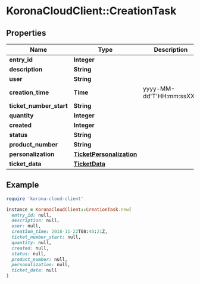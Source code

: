 # KoronaCloudClient::CreationTask

## Properties

| Name | Type | Description | Notes |
| ---- | ---- | ----------- | ----- |
| **entry_id** | **Integer** |  | [optional] |
| **description** | **String** |  | [optional] |
| **user** | **String** |  | [optional] |
| **creation_time** | **Time** | yyyy-MM-dd&#39;T&#39;HH:mm:ssXXX | [optional] |
| **ticket_number_start** | **String** |  | [optional] |
| **quantity** | **Integer** |  | [optional] |
| **created** | **Integer** |  | [optional] |
| **status** | **String** |  | [optional] |
| **product_number** | **String** |  | [optional] |
| **personalization** | [**TicketPersonalization**](TicketPersonalization.md) |  | [optional] |
| **ticket_data** | [**TicketData**](TicketData.md) |  | [optional] |

## Example

```ruby
require 'korona-cloud-client'

instance = KoronaCloudClient::CreationTask.new(
  entry_id: null,
  description: null,
  user: null,
  creation_time: 2018-11-22T08:40:21Z,
  ticket_number_start: null,
  quantity: null,
  created: null,
  status: null,
  product_number: null,
  personalization: null,
  ticket_data: null
)
```

